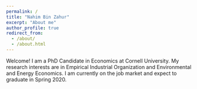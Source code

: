 ```yaml
---
permalink: /
title: "Nahim Bin Zahur"
excerpt: "About me"
author_profile: true
redirect_from: 
  - /about/
  - /about.html
---
```


Welcome! I am a PhD Candidate in Economics at Cornell University. My research interests are in Empirical Industrial Organization and Environmental and Energy Economics. I am currently on the job market and expect to graduate in Spring 2020.
